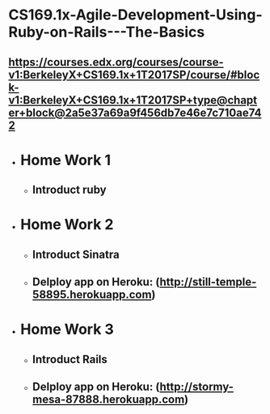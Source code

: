 # CS169.1x-Agile-Development-Using-Ruby-on-Rails---The-Basics
https://courses.edx.org/courses/course-v1:BerkeleyX+CS169.1x+1T2017SP/course/#block-v1:BerkeleyX+CS169.1x+1T2017SP+type@chapter+block@2a5e37a69a9f456db7e46e7c710ae742
------------------------------------------------------------------------------------
* # Home Work 1
  * ## Introduct ruby
* # Home Work 2
  * ## Introduct Sinatra
  * ## Delploy app on Heroku: (http://still-temple-58895.herokuapp.com)
* # Home Work 3
  * ## Introduct Rails
  * ## Delploy app on Heroku: (http://stormy-mesa-87888.herokuapp.com)
